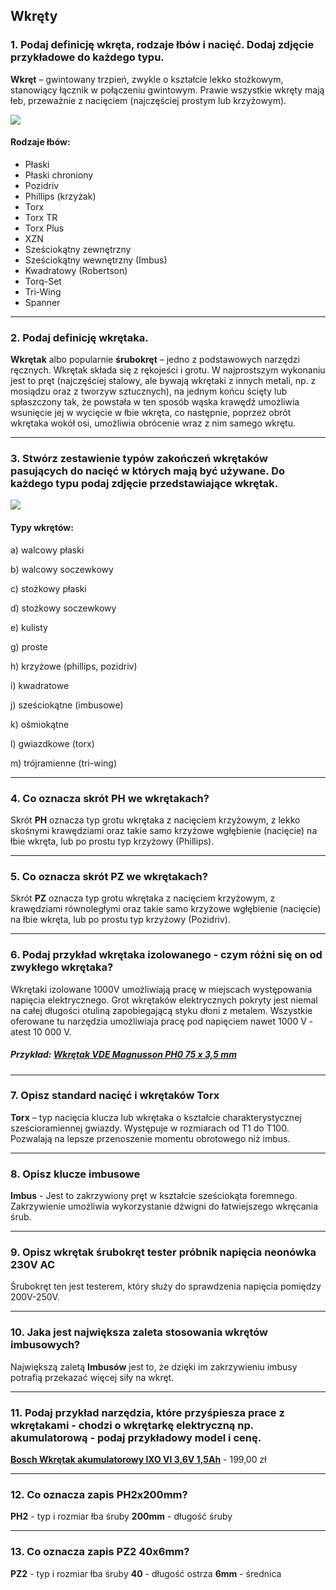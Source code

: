 ## Wkręty
### 1. Podaj definicję wkręta, rodzaje łbów i nacięć. Dodaj zdjęcie przykładowe do każdego typu.

**Wkręt** – gwintowany trzpień, zwykle o kształcie lekko stożkowym, stanowiący łącznik w połączeniu gwintowym. Prawie wszystkie wkręty mają łeb, przeważnie z nacięciem (najczęściej prostym lub krzyżowym). 

![](https://image.ceneostatic.pl/data/products/82365743/i-ifixit-manta-precision-bit-set-eu145392.jpg)

#### Rodzaje łbów:
 - Płaski
 - Płaski chroniony
 - Pozidriv
 - Phillips (krzyżak)
 - Torx
 - Torx TR
 - Torx Plus
 - XZN
 - Sześciokątny zewnętrzny
 - Sześciokątny wewnętrzny (Imbus)
 - Kwadratowy (Robertson)
 - Torq-Set
 - Tri-Wing
 - Spanner
 
--- 
### 2. Podaj definicję wkrętaka.
 
**Wkrętak** albo popularnie **śrubokręt** – jedno z podstawowych narzędzi ręcznych. Wkrętak składa się z rękojeści i grotu. W najprostszym wykonaniu jest to pręt (najczęściej stalowy, ale bywają wkrętaki z innych metali, np. z mosiądzu oraz z tworzyw sztucznych), na jednym końcu ścięty lub spłaszczony tak, że powstała w ten sposób wąska krawędź umożliwia wsunięcie jej w wycięcie w łbie wkręta, co następnie, poprzez obrót wkrętaka wokół osi, umożliwia obrócenie wraz z nim samego wkrętu.

---
### 3. Stwórz zestawienie typów zakończeń wkrętaków pasujących do nacięć w których mają być używane. Do każdego typu podaj zdjęcie przedstawiające wkrętak.

![](https://upload.wikimedia.org/wikipedia/commons/thumb/6/6d/Lby_wkretow.svg/2560px-Lby_wkretow.svg.png)

#### Typy wkrętów:
 a) walcowy płaski
 
 b) walcowy soczewkowy
 
 c) stożkowy płaski
 
 d) stożkowy soczewkowy
 
 e) kulisty
 
 g) proste
 
 h) krzyżowe (phillips, pozidriv)
 
 i) kwadratowe
 
 j) sześciokątne (imbusowe)
 
 k) ośmiokątne
 
 l) gwiazdkowe (torx)
 
 m) trójramienne (tri-wing)

---
### 4. Co oznacza skrót PH we wkrętakach?
Skrót **PH** oznacza typ grotu wkrętaka z nacięciem krzyżowym, z lekko skośnymi krawędziami oraz takie samo krzyżowe wgłębienie (nacięcie) na łbie wkręta, lub po prostu typ krzyżowy (Phillips).

---
### 5. Co oznacza skrót PZ we wkrętakach?

Skrót **PZ** oznacza typ grotu wkrętaka z nacięciem krzyżowym, z krawędziami równoległymi oraz takie samo krzyżowe wgłębienie (nacięcie) na łbie wkręta, lub po prostu typ krzyżowy (Pozidriv).

---
### 6. Podaj przykład wkrętaka izolowanego - czym różni się on od zwykłego wkrętaka?

Wkrętaki izolowane 1000V umożliwiają pracę w miejscach występowania napięcia elektrycznego. Grot wkrętaków elektrycznych pokryty jest niemal na całej długości otuliną zapobiegającą styku dłoni z metalem. Wszystkie oferowane tu narzędzia umożliwiaja pracę pod napięciem nawet 1000 V - atest 10 000 V.

##### Przykład: [Wkrętak VDE Magnusson PH0 75 x 3,5 mm](https://www.castorama.pl/wkretak-vde-magnusson-ph0-75-x-3-5-mm-id-1100559.html)

---
### 7. Opisz standard nacięć i wkrętaków Torx

**Torx** – typ nacięcia klucza lub wkrętaka o kształcie charakterystycznej sześcioramiennej gwiazdy. Występuje w rozmiarach od T1 do T100. Pozwalają na lepsze przenoszenie momentu obrotowego niż imbus.

---
### 8. Opisz klucze imbusowe

**Imbus** - Jest to zakrzywiony pręt w kształcie sześciokąta foremnego. Zakrzywienie umożliwia wykorzystanie dźwigni do łatwiejszego wkręcania śrub.

---
### 9. Opisz wkrętak śrubokręt tester próbnik napięcia neonówka 230V AC

Śrubokręt ten jest testerem, który służy do sprawdzenia napięcia pomiędzy 200V-250V.

---
### 10. Jaka jest największa zaleta stosowania wkrętów imbusowych?

Największą zaletą **Imbusów** jest to, że dzięki im zakrzywieniu imbusy potrafią przekazać więcej siły na wkręt.

---
### 11. Podaj przykład narzędzia, które przyśpiesza prace z wkrętakami - chodzi o wkrętarkę elektryczną np. akumulatorową - podaj przykładowy model i cenę.

[**Bosch Wkrętak akumulatorowy IXO VI 3,6V 1,5Ah**](https://www.obi.pl/wkretarki/bosch-wkretak-akumulatorowy-ixo-vi-3-6v-1-5ah/p/6517767) - 199,00 zł

---
### 12. Co oznacza zapis PH2x200mm?

**PH2** - typ i rozmiar łba śruby
**200mm** - długość śruby

---
### 13. Co oznacza zapis PZ2 40x6mm?

**PZ2** - typ i rozmiar łba śruby
**40** - długość ostrza
**6mm** - średnica
